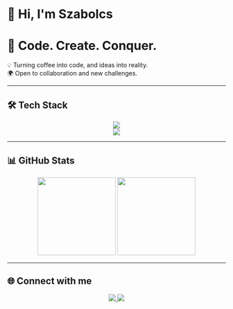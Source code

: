 # 👋 Hi, I'm Szabolcs  

# 🚀 Code. Create. Conquer.  
💡 Turning coffee into code, and ideas into reality.  
🌍 Open to collaboration and new challenges.  

---

## 🛠️ Tech Stack  

<p align="center">
  <!-- Languages -->
  <img src="https://skillicons.dev/icons?i=html,css,js,php,python,java,c,cpp,cs,lua,nodejs,mysql,sqlite.assembly" />
  <br>
  <img src="https://skillicons.dev/icons?i=git,github,vscode,visualstudio" />
</p>

---

## 📊 GitHub Stats  

<p align="center">
  <img src="https://github-readme-stats.vercel.app/api?username=bszabi05&show_icons=true&theme=tokyonight" height="180em" />
  <img src="https://github-readme-stats.vercel.app/api/top-langs/?username=bszabi05&layout=compact&theme=tokyonight" height="180em" />
</p>

---

## 🌐 Connect with me  

<p align="center">
  <a href="https://github.com/bszabi05">
    <img src="https://img.shields.io/badge/GitHub-%2312100E.svg?&style=for-the-badge&logo=github&logoColor=white"/>
  </a>
  <a href="https://www.linkedin.com/in/bszabi05/">
    <img src="https://img.shields.io/badge/LinkedIn-%230A66C2.svg?&style=for-the-badge&logo=linkedin&logoColor=white"/>
  </a>
</p>
